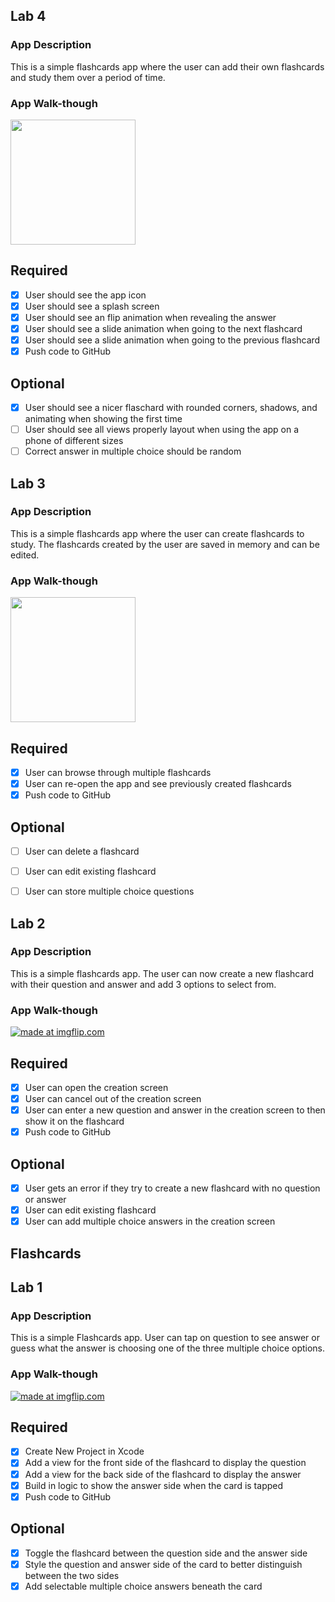 
## Lab 4

### App Description
This is a simple flashcards app where the user can add their own flashcards and study them over a period of time.

### App Walk-though
<img src="https://recordit.co/2ejU6XXgHf" width=200><br>

## Required
- [x] User should see the app icon 
- [x] User should see a splash screen
- [x] User should see an flip animation when revealing the answer
- [x] User should see a slide animation when going to the next flashcard
- [x] User should see a slide animation when going to the previous flashcard
- [x] Push code to GitHub
## Optional
- [x] User should see a nicer flaschard with rounded corners, shadows, and animating when showing the first time
- [ ] User should see all views properly layout when using the app on a phone of different sizes
- [ ] Correct answer in multiple choice should be random

## Lab 3

### App Description
This is a simple flashcards app where the user can create flashcards to study. The flashcards created by the user are saved in memory and can be edited.

### App Walk-though
<img src="http://g.recordit.co/IysFTsFgGr.gif" width=200><br>

## Required
- [x] User can browse through multiple flashcards
- [x] User can re-open the app and see previously created flashcards
- [x] Push code to GitHub
## Optional
- [ ] User can delete a flashcard
- [ ] User can edit existing flashcard
- [ ] User can store multiple choice questions


## Lab 2

### App Description
This is a simple flashcards app. The user can now create a new flashcard with their question and answer and add 3 options to select from.

### App Walk-though
<a href="https://imgflip.com/gif/3rnu7v"><img src="https://i.imgflip.com/3rnu7v.gif" title="made at imgflip.com"/></a>

## Required
- [x] User can open the creation screen
- [x] User can cancel out of the creation screen
- [x] User can enter a new question and answer in the creation screen to then show it on the flashcard
- [x] Push code to GitHub
## Optional
- [x] User gets an error if they try to create a new flashcard with no question or answer
- [x] User can edit existing flashcard
- [x] User can add multiple choice answers in the creation screen

## Flashcards

## Lab 1

### App Description
This is a simple Flashcards app. User can tap on question to see answer or guess what the answer is choosing one of the three multiple choice options.

### App Walk-though
<a href="https://imgflip.com/gif/3pwubk"><img src="https://i.imgflip.com/3pwubk.gif" title="made at imgflip.com"/></a>

## Required
- [x] Create New Project in Xcode
- [x] Add a view for the front side of the flashcard to display the question
- [x] Add a view for the back side of the flashcard to display the answer
- [x] Build in logic to show the answer side when the card is tapped
- [x] Push code to GitHub
## Optional
- [x] Toggle the flashcard between the question side and the answer side
- [x] Style the question and answer side of the card to better distinguish between the two sides
- [x] Add selectable multiple choice answers beneath the card
